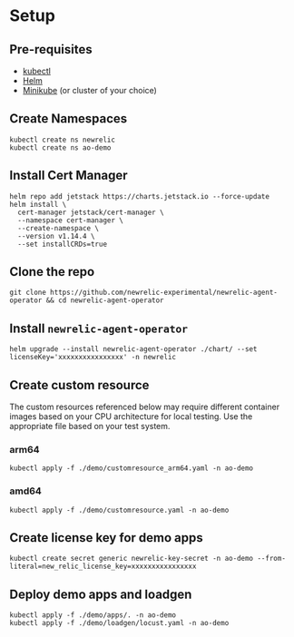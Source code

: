 # Setup

## Pre-requisites

- [kubectl](https://kubernetes.io/docs/tasks/tools/#kubectl)
- [Helm](https://helm.sh/)
- [Minikube](https://minikube.sigs.k8s.io/docs/start/) (or cluster of your choice)

## Create Namespaces
```
kubectl create ns newrelic
kubectl create ns ao-demo
```

## Install Cert Manager
```
helm repo add jetstack https://charts.jetstack.io --force-update
helm install \
  cert-manager jetstack/cert-manager \
  --namespace cert-manager \
  --create-namespace \
  --version v1.14.4 \
  --set installCRDs=true
```

## Clone the repo

```
git clone https://github.com/newrelic-experimental/newrelic-agent-operator && cd newrelic-agent-operator
```

## Install `newrelic-agent-operator`
```
helm upgrade --install newrelic-agent-operator ./chart/ --set licenseKey='xxxxxxxxxxxxxxxx' -n newrelic
```

## Create custom resource

The custom resources referenced below may require different container images based on your CPU architecture for local testing.  Use the appropriate file based on your test system.

### arm64
```
kubectl apply -f ./demo/customresource_arm64.yaml -n ao-demo
```

### amd64
```
kubectl apply -f ./demo/customresource.yaml -n ao-demo
```


## Create license key for demo apps
```
kubectl create secret generic newrelic-key-secret -n ao-demo --from-literal=new_relic_license_key=xxxxxxxxxxxxxxxx
```

## Deploy demo apps and loadgen

```
kubectl apply -f ./demo/apps/. -n ao-demo
kubectl apply -f ./demo/loadgen/locust.yaml -n ao-demo
```
